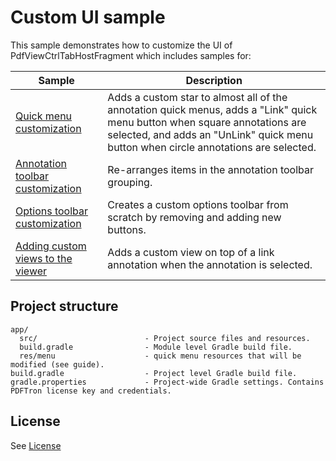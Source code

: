 # Custom UI sample

This sample demonstrates how to customize the UI of PdfViewCtrlTabHostFragment which includes samples for: 

|Sample|Description|
|--|--|
|[Quick menu customization](https://www.pdftron.com/documentation/android/guides/advanced/customize-quick-menu)|Adds a custom star to almost all of the annotation quick menus, adds a "Link" quick menu button when square annotations are selected, and adds an "UnLink" quick menu button when circle annotations are selected.|
|[Annotation toolbar customization](https://www.pdftron.com/documentation/android/guides/viewer-components/annotation-toolbar-a)|Re-arranges items in the annotation toolbar grouping.| 
|[Options toolbar customization](https://www.pdftron.com/documentation/android/guides/basics/open/fragment#customize-the-options-menu-toolbar)|Creates a custom options toolbar from scratch by removing and adding new buttons.|
|[Adding custom views to the viewer](https://www.pdftron.com/documentation/android/guides/advanced/custom-relative-layout)|Adds a custom view on top of a link annotation when the annotation is selected.|

## Project structure
```
app/
  src/                        - Project source files and resources.
  build.gradle                - Module level Gradle build file.
  res/menu                    - quick menu resources that will be modified (see guide).
build.gradle                  - Project level Gradle build file.
gradle.properties             - Project-wide Gradle settings. Contains PDFTron license key and credentials.
```

## License
See [License](./../LICENSE)

